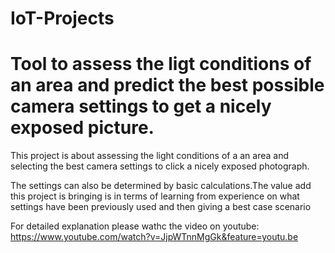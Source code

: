 # IoT-Projects
# Tool to assess the ligt conditions of an area and predict the best possible camera settings to get a nicely exposed picture.

This project is about assessing the light conditions of a an area and selecting the best camera settings to click a nicely exposed photograph.

The settings can also be determined by basic calculations.The value add this project is bringing is in terms of learning from experience on what settings have been previously used and then giving a best case scenario

For detailed explanation please wathc the video on youtube:
https://www.youtube.com/watch?v=JjpWTnnMgGk&feature=youtu.be
